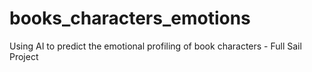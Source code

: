 # books_characters_emotions
Using AI to predict the emotional profiling of book characters - Full Sail Project

